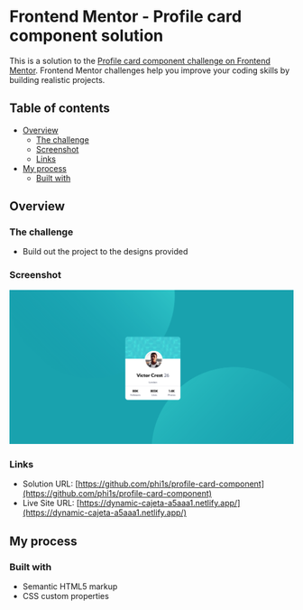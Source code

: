 # Frontend Mentor - Profile card component solution

This is a solution to the [Profile card component challenge on Frontend Mentor](https://www.frontendmentor.io/challenges/profile-card-component-cfArpWshJ). Frontend Mentor challenges help you improve your coding skills by building realistic projects.

## Table of contents

- [Overview](#overview)
  - [The challenge](#the-challenge)
  - [Screenshot](#screenshot)
  - [Links](#links)
- [My process](#my-process)
  - [Built with](#built-with)

## Overview

### The challenge

- Build out the project to the designs provided

### Screenshot

![](./screenshot.png)

### Links

- Solution URL: [https://github.com/phi1s/profile-card-component](https://github.com/phi1s/profile-card-component)
- Live Site URL: [https://dynamic-cajeta-a5aaa1.netlify.app/](https://dynamic-cajeta-a5aaa1.netlify.app/)

## My process

### Built with

- Semantic HTML5 markup
- CSS custom properties
